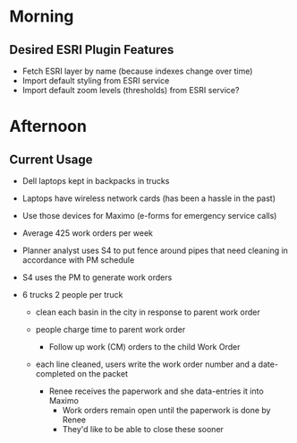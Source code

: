
# Morning

## Desired ESRI Plugin Features

- Fetch ESRI layer by name (because indexes change over time)
- Import default styling from ESRI service
- Import default zoom levels (thresholds) from ESRI service?

# Afternoon

## Current Usage

- Dell laptops kept in backpacks in trucks
- Laptops have wireless network cards (has been a hassle in the past)
- Use those devices for Maximo (e-forms for emergency service calls)
- Average 425 work orders per week

- Planner analyst uses S4 to put fence around pipes that need cleaning in accordance with PM schedule

- S4 uses the PM to generate work orders

- 6 trucks 2 people per truck
  - clean each basin in the city in response to parent work order
  - people charge time to parent work order

    - Follow up work (CM) orders to the child Work Order
  - each line cleaned, users write the work order number and a date-completed on the packet
    - Renee receives the paperwork and she data-entries it into Maximo
      - Work orders remain open until the paperwork is done by Renee
      - They'd like to be able to close these sooner
